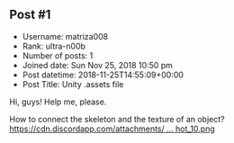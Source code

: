 ## Post #1
- Username: matriza008
- Rank: ultra-n00b
- Number of posts: 1
- Joined date: Sun Nov 25, 2018 10:50 pm
- Post datetime: 2018-11-25T14:55:09+00:00
- Post Title: Unity .assets file

Hi, guys! Help me, please.

How to connect the skeleton and the texture of an object?
[https://cdn.discordapp.com/attachments/ ... hot_10.png](https://cdn.discordapp.com/attachments/491089831653539861/516263632896786444/Screenshot_10.png)
